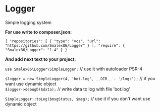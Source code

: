 # Logger
Simple logging system

**For use write to composer.json:**

`{
    "repositories": [
        {
            "type": "vcs",
            "url": "https://github.com/Smalex86/Logger"
        }
    ],
    "require": {
        "Smalex86/Logger": "1.4"
    }
}`

**And add next text to your project:**

`use Smalex86\Logger\SimpleLogger;` // use it with autoloader PSR-4

`$logger = new SimpleLogger(4, 'bot.log', __DIR__ . '/logs');` // if you want use dynamic object<br>
`$logger->debugD($data);` // write data to log with file 'bot.log'

`SimpleLogger::toLog($msgStatus, $msg);` // use it if you don't want use dynamic object
